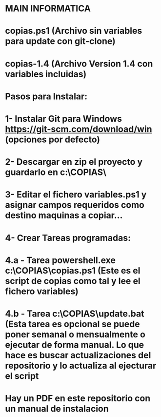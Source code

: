 ﻿# MAIN INFORMATICA
 
 # copias.ps1  (Archivo sin variables para update con git-clone)
 # copias-1.4  (Archivo Version 1.4 con variables incluidas)
 # 
 # Pasos para Instalar:
 # 1- Instalar Git para Windows https://git-scm.com/download/win (opciones por defecto)
 # 2- Descargar en zip el proyecto y guardarlo en c:\COPIAS\
 # 3- Editar el fichero variables.ps1 y asignar campos requeridos como destino maquinas a copiar...
 # 4- Crear Tareas programadas:
 # 4.a - Tarea powershell.exe c:\COPIAS\copias.ps1 (Este es el script de copias como tal y lee el fichero variables)
 # 4.b - Tarea c:\COPIAS\update.bat (Esta tarea es opcional se puede poner semanal o mensualmente o ejecutar de forma manual. Lo que hace es buscar actualizaciones del repositorio y lo actualiza al ejecturar el script
 
 # Hay un PDF en este repositorio con un manual de instalacion
